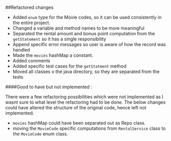 ##Refactored changes

- Added `enum` type for the Movie codes, so it can be used consistently in the entire project.
- Changed a variable and method names to be more meaningful
- Separated the rental amount and bonus point computation from the `getStatement` so it has a single responsibility
- Append specific error messages so user is aware of how the record was handled
- Made the `movies` hashMap a constant. 
- Added comments
- Added specific test cases for the `getStatment` method
- Moved all classes o the java directory, so they are separated from the tests


####Good to have but not implemented :

There were a few refactoring possibilities which were not implemented as I wasnt sure to what level the refactoring had to be done. The below changes could have altered the structure of the original code, hence left not implemented. 

- `movies` hashMap could have been separated out as Repo class.
- moving the `MovieCode` specific computations from `RentalService` class to the `MovieCode` enum class. 
